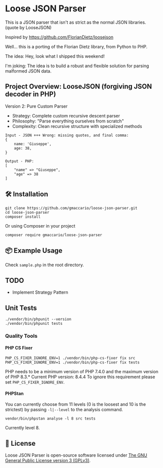 # Loose JSON Parser

This is a JSON parser that isn't as strict as the normal JSON libraries. (quote by LooseJSON)

Inspired by https://github.com/FlorianDietz/loosejson

Well... this is a porting of the Florian Dietz library, from Python to PHP.

The idea: Hey, look what I shipped this weekend!

I'm joking: The idea is to build a robust and flexible solution for parsing malformed JSON data.

## Project Overview: LooseJSON (forgiving JSON decoder in PHP)

Version 2: Pure Custom Parser
- Strategy: Complete custom recursive descent parser
- Philosophy: "Parse everything ourselves from scratch"
- Complexity: Clean recursive structure with specialized methods

```
Input - JSON +++ Wrong: missing quotes, and final comma:
{
    name: 'Giuseppe',
    age: 38,
}

Output - PHP:
[
    "name" => "Giuseppe",
    "age" => 38
]
```

## 🛠 Installation

```
git clone https://github.com/gmaccario/loose-json-parser.git
cd loose-json-parser
composer install
```

Or using Composer in your project

```
composer require gmaccario/loose-json-parser
```

## 📦 Example Usage
Check `sample.php` in the root directory.

## TODO
- Implement Strategy Pattern

## Unit Tests
```
./vendor/bin/phpunit --version
./vendor/bin/phpunit tests
```

### Quality Tools
#### PHP CS Fixer
```
PHP_CS_FIXER_IGNORE_ENV=1 ./vendor/bin/php-cs-fixer fix src
PHP_CS_FIXER_IGNORE_ENV=1 ./vendor/bin/php-cs-fixer fix tests
```
PHP needs to be a minimum version of PHP 7.4.0 and the maximum version of PHP 8.3.*
Current PHP version: 8.4.4
To ignore this requirement please set `PHP_CS_FIXER_IGNORE_ENV`.

#### PHPStan
You can currently choose from 11 levels (0 is the loosest and 10 is the strictest) by passing `-l|--level` to the analysis command.
```
vendor/bin/phpstan analyse -l 8 src tests
```
Currently level 8.

## 📝 License
Loose JSON Parser is open-source software licensed under [The GNU General Public License version 3 (GPLv3)](https://www.gnu.org/licenses/gpl-3.0.en.html).
